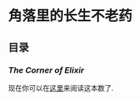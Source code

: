 # 角落里的长生不老药

## 目录

### *The Corner of Elixir*

现在你可以在[这里](https://keepzen.github.io/the-corner-of-elixir/)来阅读这本数了.
